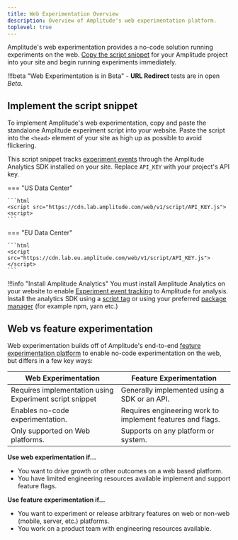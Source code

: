 ```yaml
---
title: Web Experimentation Overview
description: Overview of Amplitude's web experimentation platform.
toplevel: true
---
```


Amplitude's web experimentation provides a no-code solution running experiments on the web. [Copy the script snippet](#implement-the-script-snippet) for your Amplitude project into your site and begin running experiments immediately.

!!!beta "Web Experimentation is in Beta"
    - **URL Redirect** tests are in open *Beta*.

## Implement the script snippet

To implement Amplitude's web experimentation, copy and paste the standalone Amplitude experiment script into your website. Paste the script into the `<head>` element of your site as high up as possible to avoid flickering.

This script snippet tracks [experiment events](../general/experiment-event-tracking.md) through the Amplitude Analytics SDK installed on your site. Replace `API_KEY` with your project's API key.

=== "US Data Center"

    ```html
    <script src="https://cdn.lab.amplitude.com/web/v1/script/API_KEY.js"><script>
    ```

=== "EU Data Center"

    ```html
    <script src="https://cdn.lab.eu.amplitude.com/web/v1/script/API_KEY.js"></script>
    ```

!!!info "Install Amplitude Analytics"
    You must install Amplitude Analytics on your website to enable [Experiment event tracking](../general/experiment-event-tracking.md) to Amplitude for analysis. Install the analytics SDK using a [script tag](https://github.com/amplitude/Amplitude-TypeScript/tree/main/packages/analytics-browser#installing-via-script-loader) or using your preferred [package manager](https://www.docs.developers.amplitude.com/data/sdks/sdk-quickstart/#install-the-dependency) (for example npm, yarn etc.)

## Web vs feature experimentation

Web experimentation builds off of Amplitude's end-to-end [feature experimentation platform](../index.md) to enable no-code experimentation on the web, but differs in a few key ways:

| Web Experimentation | Feature Experimentation |
| --- | --- |
| Requires implementation using Experiment script snippet | Generally implemented using a SDK or an API. |
| Enables no-code experimentation. | Requires engineering work to implement features and flags. |
| Only supported on Web platforms. | Supports on any platform or system. |

**Use web experimentation if...**

* You want to drive growth or other outcomes on a web based platform.
* You have limited engineering resources available implement and support feature flags.

**Use feature experimentation if...**

* You want to experiment or release arbitrary features on web or non-web (mobile, server, etc.) platforms.
* You work on a product team with engineering resources available.
